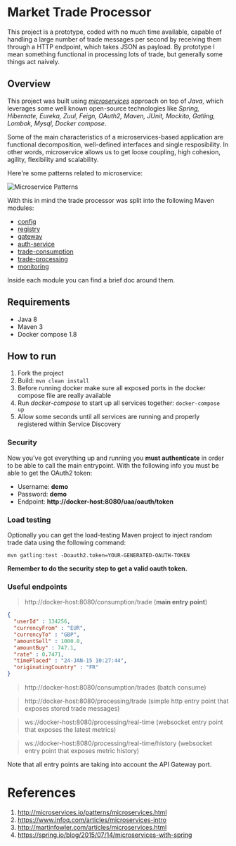 # Market Trade Processor
This project is a prototype, coded with no much time available, capable of handling a large number of trade messages per second by receiving them through a HTTP endpoint, which takes JSON as payload. By prototype I mean something functional in processing lots of trade, but generally some things act naively.

## Overview
This project was built using [*microservices*](http://microservices.io/patterns/microservices.html) approach on top of *Java*, which leverages some well known open-source technologies like *Spring, Hibernate, Eureka, Zuul, Feign, OAuth2, Maven, JUnit, Mockito, Gatling, Lombok, Mysql, Docker compose*.

Some of the main characteristics of a microservices-based application are functional decomposition, well-defined interfaces and single resposibility. In other words, microservice allows us to get loose coupling, high cohesion, agility, flexibility and scalability.

Here're some patterns related to microservice:

![Microservice Patterns](http://microservices.io/i/PatternsRelatedToMicroservices.jpg)

With this in mind the trade processor was split into the following Maven modules:

* [config](https://github.com/carlosraphael/trade-processor/tree/master/config)
* [registry](https://github.com/carlosraphael/trade-processor/tree/master/registry)
* [gateway](https://github.com/carlosraphael/trade-processor/tree/master/gateway)
* [auth-service](https://github.com/carlosraphael/trade-processor/tree/master/auth-service)
* [trade-consumption](https://github.com/carlosraphael/trade-processor/tree/master/trade-consumption)
* [trade-processing](https://github.com/carlosraphael/trade-processor/tree/master/trade-processing)
* [monitoring](https://github.com/carlosraphael/trade-processor/tree/master/monitoring)

Inside each module you can find a brief doc around them.

## Requirements
* Java 8
* Maven 3
* Docker compose 1.8

## How to run
1. Fork the project
2. Build: `mvn clean install`
3. Before running docker make sure all exposed ports in the docker compose file are really available
4. Run *docker-compose* to start up all services together: `docker-compose up`
5. Allow some seconds until all services are running and properly registered within Service Discovery

### Security
Now you've got everything up and running you **must authenticate** in order to be able to call the main entrypoint. With the following info you must be able to get the OAuth2 token:

* Username: **demo**
* Password: **demo**
* Endpoint: **http://docker-host:8080/uaa/oauth/token**

### Load testing
Optionally you can get the load-testing Maven project to inject random trade data using the following command: 

`mvn gatling:test -Doauth2.token=YOUR-GENERATED-OAUTH-TOKEN`

**Remember to do the security step to get a valid oauth token.**

### Useful endpoints
> http://docker-host:8080/consumption/trade (**main entry point**)

```json
{
  "userId" : 134256,
  "currencyFrom" : "EUR",
  "currencyTo" : "GBP",
  "amountSell" : 1000.0,
  "amountBuy" : 747.1,
  "rate" : 0.7471,
  "timePlaced" : "24-JAN-15 10:27:44",
  "originatingCountry" : "FR"
}
```

> http://docker-host:8080/consumption/trades (batch consume)

> http://docker-host:8080/processing/trade (simple http entry point that exposes stored trade messages)

> ws://docker-host:8080/processing/real-time (websocket entry point that exposes the latest metrics)

> ws://docker-host:8080/processing/real-time/history (websocket entry point that exposes metric history)

Note that all entry points are taking into account the API Gateway port.

# References
1. http://microservices.io/patterns/microservices.html
2. https://www.infoq.com/articles/microservices-intro
3. http://martinfowler.com/articles/microservices.html
4. https://spring.io/blog/2015/07/14/microservices-with-spring
